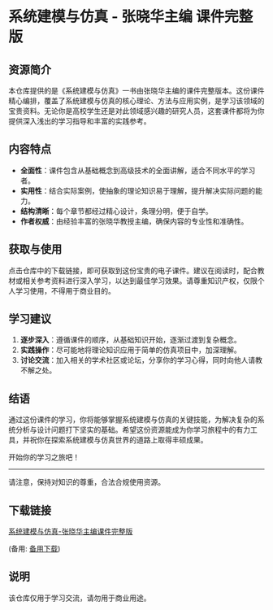 # 系统建模与仿真 - 张晓华主编 课件完整版

## 资源简介

本仓库提供的是《系统建模与仿真》一书由张晓华主编的课件完整版本。这份课件精心编排，覆盖了系统建模与仿真的核心理论、方法与应用实例，是学习该领域的宝贵资料。无论你是高校学生还是对此领域感兴趣的研究人员，这套课件都将为你提供深入浅出的学习指导和丰富的实践参考。

## 内容特点

- **全面性**：课件包含从基础概念到高级技术的全面讲解，适合不同水平的学习者。
- **实用性**：结合实际案例，使抽象的理论知识易于理解，提升解决实际问题的能力。
- **结构清晰**：每个章节都经过精心设计，条理分明，便于自学。
- **作者权威**：由经验丰富的张晓华教授主编，确保内容的专业性和准确性。

## 获取与使用

点击仓库中的下载链接，即可获取到这份宝贵的电子课件。建议在阅读时，配合教材或相关参考资料进行深入学习，以达到最佳学习效果。请尊重知识产权，仅限个人学习使用，不得用于商业目的。

## 学习建议

1. **逐步深入**：遵循课件的顺序，从基础知识开始，逐渐过渡到复杂概念。
2. **实践操作**：尽可能地将理论知识应用于简单的仿真项目中，加深理解。
3. **讨论交流**：加入相关的学术社区或论坛，分享你的学习心得，同时向他人请教不解之处。

## 结语

通过这份课件的学习，你将能够掌握系统建模与仿真的关键技能，为解决复杂的系统分析与设计问题打下坚实的基础。希望这份资源能成为你学习旅程中的有力工具，并祝你在探索系统建模与仿真世界的道路上取得丰硕成果。

开始你的学习之旅吧！

---

请注意，保持对知识的尊重，合法合规使用资源。

## 下载链接
[系统建模与仿真-张晓华主编课件完整版](https://pan.quark.cn/s/e3b2405810d2) 

(备用: [备用下载](https://pan.baidu.com/s/1wEiJbQ4OFZn5F4ASMEoyGg?pwd=1234))

## 说明

该仓库仅用于学习交流，请勿用于商业用途。
